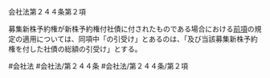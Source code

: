 会社法第２４４条第２項

募集新株予約権が新株予約権付社債に付されたものである場合における[前項](会社法＿＿＿＿第２４４条第１項)の規定の適用については、同項中「の引受け」とあるのは、「及び当該募集新株予約権を付した社債の総額の引受け」とする。

#会社法
#会社法/第２４４条
#会社法/第２４４条/第２項

